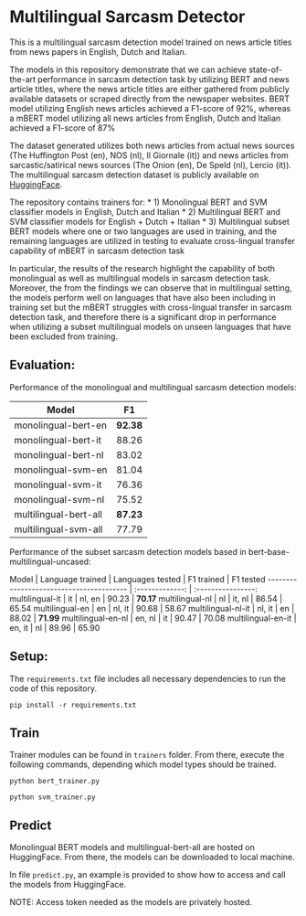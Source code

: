 # Multilingual Sarcasm Detector

This is a multilingual sarcasm detection model trained on news article titles from news papers in English, Dutch and Italian.

 The models in this repository demonstrate that we can achieve state-of-the-art performance in sarcasm detection task by utilizing BERT and news article titles, where the news article titles are either gathered from publicly available datasets or scraped directly from the newspaper websites. BERT model utilizing English news articles achieved a F1-score of 92%, whereas a mBERT model utilizing all news articles from English, Dutch and Italian achieved a F1-score of 87%
 
 
 The dataset generated utilizes both news articles from actual news sources (The Huffington Post (en), NOS (nl), Il Giornale (it)) and news articles from sarcastic/satirical news sources (The Onion (en), De Speld (nl), Lercio (it)). The multilingual sarcasm detection dataset is publicly available on [HuggingFace](https://huggingface.co/datasets/helinivan/sarcasm_headlines_dataset_multilingual).

The repository contains trainers for:
    * 1) Monolingual BERT and SVM classifier models in English, Dutch and Italian
    * 2) Multilingual BERT and SVM classifier models for English + Dutch + Italian
    * 3) Multilingual subset BERT models where one or two languages are used in training, and the remaining languages are utilized in testing to evaluate cross-lingual transfer capability of mBERT in sarcasm detection task

In particular, the results of the research highlight the capability of both monolingual as well as multilingual models in sarcasm detection task. Moreover, the from the findings we can observe that in multilingual setting, the models perform well on languages that have also been including in training set but the mBERT struggles with cross-lingual transfer in sarcasm detection task, and therefore there is a significant drop in performance when utilizing a subset multilingual models on unseen languages that have been excluded from training.


## Evaluation:

Performance of the monolingual and multilingual sarcasm detection models:

Model                                   | F1 
---------------------------------------- | :-------------: 
monolingual-bert-en |  **92.38** 
monolingual-bert-it | 88.26 
monolingual-bert-nl | 83.02 
monolingual-svm-en | 81.04
monolingual-svm-it | 76.36
monolingual-svm-nl |  75.52
multilingual-bert-all |  **87.23** 
multilingual-svm-all | 77.79


Performance of the subset sarcasm detection models based in bert-base-multilingual-uncased:

Model                                  | Language trained | Languages tested |  F1 trained | F1 tested 
---------------------------------------- | :-------------: | :----------------:
multilingual-it | it | nl, en | 90.23 | **70.17**
multilingual-nl | nl | it, nl | 86.54 | 65.54
multilingual-en | en | nl, it |  90.68 | 58.67
multilingual-nl-it | nl, it | en | 88.02 | **71.99**
multilingual-en-nl | en, nl | it | 90.47 | 70.08
multilingual-en-it | en, it | nl | 89.96 | 65.90


## Setup:

The `requirements.txt` file includes all necessary dependencies to run the code of this repository.

```
pip install -r requirements.txt
```

## Train

Trainer modules can be found in `trainers` folder. From there, execute the following commands, depending which model types should be trained.

```
python bert_trainer.py
```

```
python svm_trainer.py
```

## Predict

Monolingual BERT models and multilingual-bert-all are hosted on HuggingFace. From there, the models can be downloaded to local machine.

In file `predict.py`, an example is provided to show how to access and call the models from HuggingFace.

NOTE: Access token needed as the models are privately hosted.